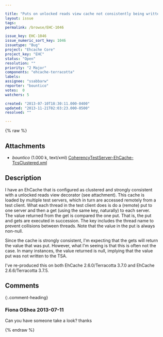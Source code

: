 ```yaml
---

title: "Puts on unlocked reads view cache not consistently being written to TSA"
layout: issue
tags: 
permalink: /browse/EHC-1046

issue_key: EHC-1046
issue_numeric_sort_key: 1046
issuetype: "Bug"
project: "Ehcache Core"
project_key: "EHC"
status: "Open"
resolution: ""
priority: "2 Major"
components: "ehcache-terracotta"
labels: 
assignee: "ssabbarw"
reporter: "bountico"
votes:  0
watchers: 5

created: "2013-07-10T18:30:11.000-0400"
updated: "2013-11-21T02:03:23.000-0500"
resolved: ""

---
```




{% raw %}


## Attachments

* <em>bountico</em> (1.000 k, text/xml) [CoherencyTestServer-EhCache-TcsClustered.xml](/attachments/EHC/EHC-1046/CoherencyTestServer-EhCache-TcsClustered.xml)




## Description

<div markdown="1" class="description">

I have an EhCache that is configured as clustered and strongly consistent with a unlocked reads view decorator (see attachment). This cache is loaded by multiple test servers, which in turn are accessed remotely from a test client. What each thread in the test client does is do a (remote) put to one server and then a get (using the same key, naturally) to each server. The value returned from the get is compared the one put. That is, the put and gets are executed in succession. The key includes the thread name to prevent collisions between threads. Note that the value in the put is always non-null.

Since the cache is strongly consistent, I'm expecting that the gets will return the value that was put. However, what I'm seeing is that this is often not the case. In many instances, the value returned is null, implying that the value put was not written to the TSA.

I've re-produced this on both EhCache 2.6.0/Terracotta 3.7.0 and EhCache 2.6.6/Terracotta 3.7.5.

</div>

## Comments


{:.comment-heading}
### **Fiona OShea** <span class="date">2013-07-11</span>

<div markdown="1" class="comment">

Can you have someone take a look? thanks

</div>



{% endraw %}
